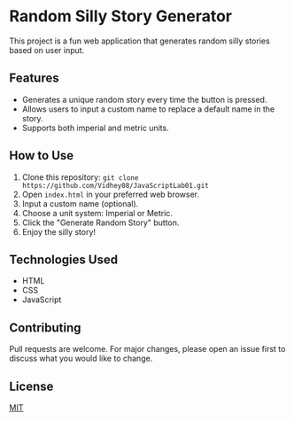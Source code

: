 # Random Silly Story Generator

This project is a fun web application that generates random silly stories based on user input.

## Features

- Generates a unique random story every time the button is pressed.
- Allows users to input a custom name to replace a default name in the story.
- Supports both imperial and metric units.

## How to Use

1. Clone this repository: `git clone https://github.com/Vidhey08/JavaScriptLab01.git`
2. Open `index.html` in your preferred web browser.
3. Input a custom name (optional).
4. Choose a unit system: Imperial or Metric.
5. Click the "Generate Random Story" button.
6. Enjoy the silly story!

## Technologies Used

- HTML
- CSS
- JavaScript

## Contributing

Pull requests are welcome. For major changes, please open an issue first to discuss what you would like to change.

## License

[MIT](https://choosealicense.com/licenses/mit/)

